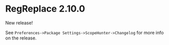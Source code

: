 # RegReplace 2.10.0

New release!

See `Preferences->Package Settings->ScopeHunter->Changelog` for more info on 
the release.

